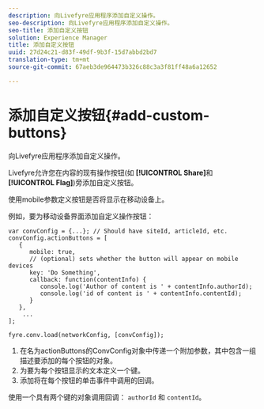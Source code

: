 ```yaml
---
description: 向Livefyre应用程序添加自定义操作。
seo-description: 向Livefyre应用程序添加自定义操作。
seo-title: 添加自定义按钮
solution: Experience Manager
title: 添加自定义按钮
uuid: 27d24c21-d83f-49df-9b3f-15d7abbd2bd7
translation-type: tm+mt
source-git-commit: 67aeb3de964473b326c88c3a3f81ff48a6a12652

---
```



# 添加自定义按钮{#add-custom-buttons}

向Livefyre应用程序添加自定义操作。

Livefyre允许您在内容的现有操作按钮(如 **[!UICONTROL Share]**&#x200B;和 **[!UICONTROL Flag]**)旁添加自定义按钮。

使用mobile参数定义按钮是否将显示在移动设备上。

例如，要为移动设备界面添加自定义操作按钮：

```
var convConfig = {...}; // Should have siteId, articleId, etc. 
convConfig.actionButtons = [ 
   { 
      mobile: true,  
      // (optional) sets whether the button will appear on mobile devices 
      key: 'Do Something', 
      callback: function(contentInfo) { 
         console.log('Author of content is ' + contentInfo.authorId); 
         console.log('id of content is ' + contentInfo.contentId); 
      } 
   }, 
    ... 
]; 
  
fyre.conv.load(networkConfig, [convConfig]);
```

1. 在名为actionButtons的ConvConfig对象中传递一个附加参数，其中包含一组描述要添加的每个按钮的对象。
1. 为要为每个按钮显示的文本定义一个键。
1. 添加将在每个按钮的单击事件中调用的回调。

使用一个具有两个键的对象调用回调： `authorId` 和 `contentId`。
